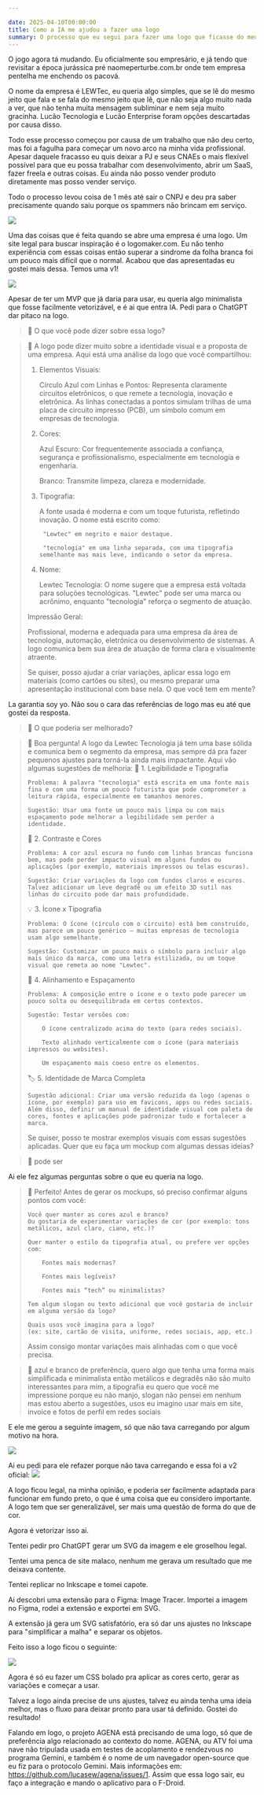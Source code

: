 ```yaml
---

date: 2025-04-10T00:00:00
title: Como a IA me ajudou a fazer uma logo
summary: O processo que eu segui para fazer uma logo que ficasse do meu agrado
---
```


O jogo agora tá mudando. Eu oficialmente sou empresário, e já tendo que revisitar
a época jurássica pré naomeperturbe.com.br onde tem empresa pentelha me enchendo
os pacová.

O nome da empresa é LEWTec, eu queria algo simples, que se lê do mesmo jeito que
fala e se fala do mesmo jeito que lê, que não seja algo muito nada a ver, que não
tenha muita mensagem subliminar e nem seja muito gracinha. Lucão Tecnologia e Lucão
Enterprise foram opções descartadas por causa disso.

Todo esse processo começou por causa de um trabalho que não deu certo, mas foi a
fagulha para começar um novo arco na minha vida profissional. Apesar daquele fracasso
eu quis deixar a PJ e seus CNAEs o mais flexível possível para que eu possa trabalhar
com desenvolvimento, abrir um SaaS, fazer freela e outras coisas. Eu ainda não posso
vender produto diretamente mas posso vender serviço.

Todo o processo levou coisa de 1 mês até sair o CNPJ e deu pra saber precisamente quando
saiu porque os spammers não brincam em serviço.

![](vamopracima.jpg)

Uma das coisas que é feita quando se abre uma empresa é uma logo. Um site legal para
buscar inspiração é o logomaker.com. Eu não tenho experiência com essas coisas então
superar a sindrome da folha branca foi um pouco mais difícil que o normal. Acabou que
das apresentadas eu gostei mais dessa. Temos uma v1!

![](logo_v1.jpg)

Apesar de ter um MVP que já daria para usar, eu queria algo minimalista que fosse facilmente
vetorizável, e é ai que entra IA. Pedi para o ChatGPT dar pitaco na logo.

> 👨 O que você pode dizer sobre essa logo?

> 🤖 A logo pode dizer muito sobre a identidade visual e a proposta de uma empresa. Aqui está uma análise da logo que você compartilhou:
> 1. Elementos Visuais:
> 
>     Círculo Azul com Linhas e Pontos:
>     Representa claramente circuitos eletrônicos, o que remete a tecnologia, inovação e eletrônica. As linhas conectadas a pontos simulam trilhas de uma placa de circuito impresso (PCB), um símbolo comum em empresas de tecnologia.
> 
> 2. Cores:
> 
>     Azul Escuro:
>     Cor frequentemente associada a confiança, segurança e profissionalismo, especialmente em tecnologia e engenharia.
> 
>     Branco:
>     Transmite limpeza, clareza e modernidade.
> 
> 3. Tipografia:
> 
>     A fonte usada é moderna e com um toque futurista, refletindo inovação. O nome está escrito como:
> 
>         "Lewtec" em negrito e maior destaque.
> 
>         "tecnologia" em uma linha separada, com uma tipografia semelhante mas mais leve, indicando o setor da empresa.
> 
> 4. Nome:
> 
>     Lewtec Tecnologia:
>     O nome sugere que a empresa está voltada para soluções tecnológicas. "Lewtec" pode ser uma marca ou acrônimo, enquanto "tecnologia" reforça o segmento de atuação.
> 
> Impressão Geral:
> 
> Profissional, moderna e adequada para uma empresa da área de tecnologia, automação, eletrônica ou desenvolvimento de sistemas. A logo comunica bem sua área de atuação de forma clara e visualmente atraente.
> 
> Se quiser, posso ajudar a criar variações, aplicar essa logo em materiais (como cartões ou sites), ou mesmo preparar uma apresentação institucional com base nela. O que você tem em mente?

La garantia soy yo. Não sou o cara das referências de logo mas eu até que gostei da resposta.

> 👨 O que poderia ser melhorado?

> 🤖 Boa pergunta! A logo da Lewtec Tecnologia já tem uma base sólida e comunica bem o segmento da empresa, mas sempre dá pra fazer pequenos ajustes para torná-la ainda mais impactante. Aqui vão algumas sugestões de melhoria:
> 🔧 1. Legibilidade e Tipografia
> 
>     Problema: A palavra "tecnologia" está escrita em uma fonte mais fina e com uma forma um pouco futurista que pode comprometer a leitura rápida, especialmente em tamanhos menores.
> 
>     Sugestão: Usar uma fonte um pouco mais limpa ou com mais espaçamento pode melhorar a legibilidade sem perder a identidade.
> 
> 🎨 2. Contraste e Cores
> 
>     Problema: A cor azul escura no fundo com linhas brancas funciona bem, mas pode perder impacto visual em alguns fundos ou aplicações (por exemplo, materiais impressos ou telas escuras).
> 
>     Sugestão: Criar variações da logo com fundos claros e escuros. Talvez adicionar um leve degradê ou um efeito 3D sutil nas linhas do circuito pode dar mais profundidade.
> 
> 💡 3. Ícone x Tipografia
> 
>     Problema: O ícone (círculo com o circuito) está bem construído, mas parece um pouco genérico – muitas empresas de tecnologia usam algo semelhante.
> 
>     Sugestão: Customizar um pouco mais o símbolo para incluir algo mais único da marca, como uma letra estilizada, ou um toque visual que remeta ao nome "Lewtec".
> 
> 🧩 4. Alinhamento e Espaçamento
> 
>     Problema: A composição entre o ícone e o texto pode parecer um pouco solta ou desequilibrada em certos contextos.
> 
>     Sugestão: Testar versões com:
> 
>         O ícone centralizado acima do texto (para redes sociais).
> 
>         Texto alinhado verticalmente com o ícone (para materiais impressos ou websites).
> 
>         Um espaçamento mais coeso entre os elementos.
> 
> 🏷️ 5. Identidade de Marca Completa
> 
>     Sugestão adicional: Criar uma versão reduzida da logo (apenas o ícone, por exemplo) para uso em favicons, apps ou redes sociais. Além disso, definir um manual de identidade visual com paleta de cores, fontes e aplicações pode padronizar tudo e fortalecer a marca.
> 
> Se quiser, posso te mostrar exemplos visuais com essas sugestões aplicadas. Quer que eu faça um mockup com algumas dessas ideias?

> 👨 pode ser

Ai ele fez algumas perguntas sobre o que eu queria na logo.

> 🤖 Perfeito! Antes de gerar os mockups, só preciso confirmar alguns pontos com você:
> 
>     Você quer manter as cores azul e branco?
>     Ou gostaria de experimentar variações de cor (por exemplo: tons metálicos, azul claro, ciano, etc.)?
> 
>     Quer manter o estilo da tipografia atual, ou prefere ver opções com:
> 
>         Fontes mais modernas?
> 
>         Fontes mais legíveis?
> 
>         Fontes mais “tech” ou minimalistas?
> 
>     Tem algum slogan ou texto adicional que você gostaria de incluir em alguma versão da logo?
> 
>     Quais usos você imagina para a logo?
>     (ex: site, cartão de visita, uniforme, redes sociais, app, etc.)
> 
> Assim consigo montar variações mais alinhadas com o que você precisa.

> 👨 azul e branco de preferência, quero algo que tenha uma forma mais simplificada e minimalista então metálicos e degradês não são muito interessantes para mim, a tipografia eu quero que você me impressione porque eu não manjo, slogan não pensei em nenhum mas estou aberto a sugestões, usos eu imagino usar mais em site, invoice e fotos de perfil em redes sociais

E ele me gerou a seguinte imagem, só que não tava carregando por algum motivo na hora.

![](logo_v2rc1.png)

Ai eu pedi para ele refazer porque não tava carregando e essa foi a v2 oficial:
![](logo_v2.png)

A logo ficou legal, na minha opinião, e poderia ser facilmente adaptada para funcionar em fundo preto, o que é uma coisa que
eu considero importante. A logo tem que ser generalizável, ser mais uma questão de forma do que de cor.

Agora é vetorizar isso ai.

Tentei pedir pro ChatGPT gerar um SVG da imagem e ele groselhou legal.

Tentei uma penca de site malaco, nenhum me gerava um resultado que me deixava contente.

Tentei replicar no Inkscape e tomei capote.

Ai descobri uma extensão para o Figma: Image Tracer. Importei a imagem no Figma, rodei a extensão e exportei em SVG.

A extensão já gera um SVG satisfatório, era só dar uns ajustes no Inkscape para "simplificar a malha" e separar os objetos.

Feito isso a logo ficou o seguinte:

![](logo_full.svg)

Agora é só eu fazer um CSS bolado pra aplicar as cores certo, gerar as variações e começar a usar.

Talvez a logo ainda precise de uns ajustes, talvez eu ainda tenha uma ideia melhor, mas o fluxo para deixar pronto para
usar tá definido. Gostei do resultado!

Falando em logo, o projeto AGENA está precisando de uma logo, só que de preferência algo relacionado ao contexto do nome.
AGENA, ou ATV foi uma nave não tripulada usada em testes de acoplamento e rendezvous no programa Gemini, e também é o nome
de um navegador open-source que eu fiz para o protocolo Gemini. Mais informações em: https://github.com/lucasew/agena/issues/1.
Assim que essa logo sair, eu faço a integração e mando o aplicativo para o F-Droid.
